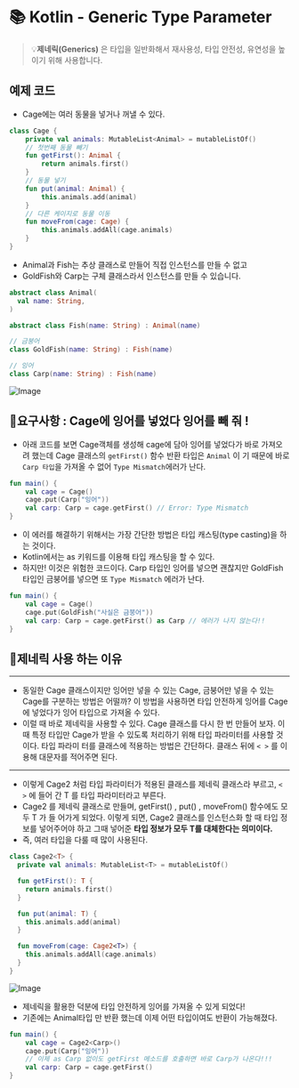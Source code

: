 # 📚 Kotlin - Generic Type Parameter

> 💡**제네릭(Generics)** 은 타입을 일반화해서 재사용성, 타입 안전성, 유연성을 높이기 위해 사용합니다.

## 예제 코드
- Cage에는 여러 동물을 넣거나 꺼낼 수 있다. 
```kotlin
class Cage {
    private val animals: MutableList<Animal> = mutableListOf()
    // 첫번째 동물 빼기
    fun getFirst(): Animal {
        return animals.first()
    }
    // 동물 넣기
    fun put(animal: Animal) {
        this.animals.add(animal)
    }
    // 다른 케이지로 동물 이동
    fun moveFrom(cage: Cage) {
        this.animals.addAll(cage.animals)
    }
}
```
- Animal과 Fish는 추상 클래스로 만들어 직접 인스턴스를 만들 수 없고
- GoldFish와 Carp는 구체 클래스라서 인스턴스를 만들 수 있습니다.
```kotlin
abstract class Animal(
  val name: String,
)

abstract class Fish(name: String) : Animal(name)

// 금붕어
class GoldFish(name: String) : Fish(name)

// 잉어
class Carp(name: String) : Fish(name)
```

![Image](https://github.com/user-attachments/assets/1d7a6f45-adbf-4070-b8fb-0322add3b00b)

## 📗요구사항 : Cage에 잉어를 넣었다 잉어를 빼 줘 !

- 아래 코드를 보면 Cage객체를 생성해 cage에 담아 잉어를 넣었다가 바로 가져오려 했는데 Cage 클래스의 `getFirst()` 함수 반환 타입은 `Animal` 이
  기 때문에 바로 `Carp 타입`을 가져올 수 없어 `Type Mismatch`에러가 난다.
```kotlin
fun main() {
    val cage = Cage()
    cage.put(Carp("잉어"))
    val carp: Carp = cage.getFirst() // Error: Type Mismatch
}
```

- 이 에러를 해결하기 위해서는 가장 간단한 방법은 타입 캐스팅(type casting)을 하는 것이다.
- Kotlin에서는 as 키워드를 이용해 타입 캐스팅을 할 수 있다.
- 하지만! 이것은 위험한 코드이다. Carp 타입인 잉어를 넣으면 괜찮지만 GoldFish 타입인 금붕어를 넣으면 또 `Type Mismatch` 에러가 난다.
```kotlin
fun main() {
    val cage = Cage()
    cage.put(GoldFish("사실은 금붕어"))
    val carp: Carp = cage.getFirst() as Carp // 에러가 나지 않는다!!
}
```
## 📘제네릭 사용 하는 이유

---
- 동일한 Cage 클래스이지만 잉어만 넣을 수 있는 Cage, 금붕어만 넣을 수 있는 Cage를 구분하는 방법은 어떨까? 이 방법을 사용하면 타입 안전하게 잉어를 Cage에 넣었다가 잉어 타입으로 가져올 수 있다. <br>
- 이럴 때 바로 제네릭을 사용할 수 있다. Cage 클래스를 다시 한 번 만들어 보자. 이때 특정 타입만 Cage가 받을 수 있도록 처리하기 위해 타입 파라미터를 사용할 것이다. 타입 파라미
터를 클래스에 적용하는 방법은 간단하다. 클래스 뒤에 `< >` 를 이용해 대문자를 적어주면 된다.
---

- 이렇게 Cage2 처럼 타입 파라미터가 적용된 클래스를 제네릭 클래스라 부르고, `< >` 에 들어 간 T 를 타입 파라미터라고 부른다.
- Cage2 를 제네릭 클래스로 만들며, getFirst() , put() , moveFrom() 함수에도 모두 T 가 들
어가게 되었다. 이렇게 되면, Cage2 클래스를 인스턴스화 할 때 타입 정보를 넣어주어야 하고 그때 넣어준 **타입 정보가 모두 T를 대체한다는 의미이다.**
- 즉, 여러 타입을 다룰 때 많이 사용된다. 

```kotlin
class Cage2<T> {
  private val animals: MutableList<T> = mutableListOf()

  fun getFirst(): T {
    return animals.first()
  }

  fun put(animal: T) {
    this.animals.add(animal)
  }

  fun moveFrom(cage: Cage2<T>) {
    this.animals.addAll(cage.animals)
  }
}
```
![Image](https://github.com/user-attachments/assets/3d053413-3cb6-453f-87bb-2736ff83120a)

- 제네릭을 활용한 덕분에 타입 안전하게 잉어를 가져올 수 있게 되었다!
- 기존에는 Animal타입 만 반환 했는데 이제 어떤 타입이여도 반환이 가능해졌다.
```kotlin
fun main() {
    val cage = Cage2<Carp>()
    cage.put(Carp("잉어"))
    // 이제 as Carp 없이도 getFirst 메소드를 호출하면 바로 Carp가 나온다!!!
    val carp: Carp = cage.getFirst()
}

```
